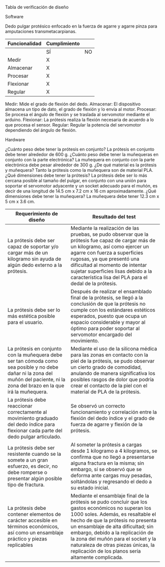 Tabla de verificación de diseño

Software

Dedo pulgar protésico enfocado en la fuerza de agarre y agarre pinza para amputaciones transmetacarpianas.

| Funcionalidad | Cumplimiento  | |
|----| ---- | ---- |
| | SÍ | NO |
| Medir |X| |
| Almacenar |X| |
| Procesar |X| |
| Flexionar |X| |
| Regular |X| |
Medir: Mide el grado de flexión del dedo.
Almacenar: El dispositivo almacena un tipo de dato, el grado de flexión y lo envía al motor.
Procesar: Se procesa el ángulo de flexión y se traslada al servomotor mediante el arduino.
Flexionar: La prótesis realiza la flexión necesaria de acuerdo a lo que procesa el sensor.
Regular: Regular la potencia del servomotor dependiendo del ángulo de flexión.



Hardware

¿Cuánto peso debe tener la prótesis en conjunto?
La prótesis en conjunto debe tener alrededor de 600 g.
¿Cuánto peso debe tener la muñequeras en conjunto con la parte electrónica?
La muñequera en conjunto con la parte electrónica debe pesar alrededor de 300 g.
¿De qué material es la prótesis y muñequera?
Tanto la prótesis como la muñequera son de material PLA.
¿Qué dimensiones debe tener la prótesis?
La prótesis debe ser lo más cercana posible al tamaño del pulgar, en conjunto con una unión para soportar el servomotor adyacente y un socket adecuado para el muñón, es decir de una longitud de 14.5 cm x 7.2 cm x 16 cm aproximadamente.
¿Qué dimensiones debe tener la muñequera?
La muñequera debe tener 12.3 cm x 5 cm x 3.6 cm.


|Requerimiento de diseño | Resultado del test| 
|----| ---- | 
|La prótesis debe ser capaz de soportar y/o cargar más de un kilogramo sin ayuda de algún dedo externo a la prótesis.| Mediante la realización de las pruebas, se pudo observar que la prótesis fue capaz de cargar más de un kilogramo, así como ejercer un agarre con fuerza a superficies rugosas, ya que presentó una dificultad al momento de intentar sujetar superficies lisas debido a la característica lisa del PLA para el dedal de la prótesis.|
|La prótesis debe ser lo más estética posible para el usuario.|Después de realizar el ensamblado final de la prótesis, se llegó a la conclusión de que la prótesis no cumple con los estándares estéticos esperados, puesto que ocupa un espacio considerable y mayor al óptimo para poder soportar al servomotor encargado del movimiento.| 
|La prótesis en conjunto con la muñequera debe ser tan cómoda como sea posible y no debe dañar ni la zona del muñón del paciente, ni la zona del brazo en la que irá la muñequera.|Mediante el uso de la silicona médica para las zonas en contacto con la piel de la prótesis, se pudo observar un cierto grado de comodidad, anulando de manera significativa los posibles rasgos de dolor que podría crear el contacto de la piel con el material de PLA de la prótesis.| 
|La prótesis debe reaccionar correctamente al movimiento graduado del dedo índice para flexionar cada parte del dedo pulgar articulado.|Se observó un correcto funcionamiento y correlación entre la flexión del dedo índice y el grado de fuerza de agarre y flexión de la prótesis.| 
| La prótesis debe ser resistente cuando se la somete a un gran esfuerzo, es decir, no debe romperse o presentar algún posible tipo de fractura.|Al someter la prótesis a cargas desde 1 kilogramo a 4 kilogramos, se confirma que no llegó a presentarse alguna fractura en la misma; sin embargo, sí se observó que se deforma ante cargas muy pesadas, soltándolas y regresando el dedo a su estado inicial.| 
|La prótesis debe contener elementos de carácter accesible en términos económicos, así como un ensamblaje práctico y piezas replicables|Mediante el ensamblaje final de la prótesis se pudo concluir que los gastos económicos no superan los 1000 soles. Además, es resaltable el hecho de que la prótesis no presenta un ensamblaje de alta dificultad; sin embargo, debido a la replicación de la zona del muñón para el socket y la naturaleza de otras piezas únicas, la replicación de los planos sería altamente complicada. | 
